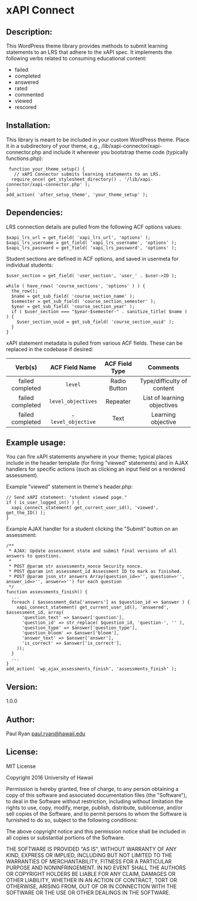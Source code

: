 # xAPI Connect

## Description:

This WordPress theme library provides methods to submit learning statements to an LRS that adhere to the xAPI spec. It implements the following verbs related to consuming educational content:

* failed
* completed
* answered
* rated
* commented
* viewed
* rescored

## Installation:

This library is meant to be included in your custom WordPress theme. Place it in a subdirectory of your theme, e.g., /lib/xapi-connector/xapi-connector.php and include it wherever you bootstrap theme code (typically functions.php):

```
 function your_theme_setup() {
   // xAPI Connector submits learning statements to an LRS.
  require_once( get_stylesheet_directory() . '/lib/xapi-connector/xapi-connector.php' );
}
add_action( 'after_setup_theme', 'your_theme_setup' );
```

## Dependencies:

LRS connection details are pulled from the following ACF options values:

```
$xapi_lrs_url = get_field( 'xapi_lrs_url', 'options' );
$xapi_lrs_username = get_field( 'xapi_lrs_username', 'options' );
$xapi_lrs_password = get_field( 'xapi_lrs_password', 'options' );
```

Student sections are defined in ACF options, and saved in usermeta for individual students:

```
$user_section = get_field( 'user_section', 'user_' . $user->ID );
```

```
while ( have_rows( 'course_sections', 'options' ) ) {
  the_row();
  $name = get_sub_field( 'course_section_name' );
  $semester = get_sub_field( 'course_section_semester' );
  $year = get_sub_field( 'course_section_year' );
  if ( $user_section === "$year-$semester-" . sanitize_title( $name ) ) {
    $user_section_uuid = get_sub_field( 'course_section_uuid' );
  }
}
```

xAPI statement metadata is pulled from various ACF fields. These can be replaced in the codebase if desired:

**Verb(s)**| ACF Field Name| ACF Field Type| Comments
:-----:|:-----:|:-----:|:-----:
failed completed| `level`| Radio Button| Type/difficulty of content
failed completed| `level_objectives`| Repeater| List of learning objectives
failed completed| -`level_objective`| Text| Learning objective

## Example usage:

You can fire xAPI statements anywhere in your theme; typical places include in the header template (for firing "viewed" statements) and in AJAX handlers for specific actions (such as clicking an input field on a rendered assessment).

Example "viewed" statement in theme's header.php:

```
// Send xAPI statement: "student viewed page."
if ( is_user_logged_in() ) {
  xapi_connect_statement( get_current_user_id(), 'viewed', get_the_ID() );
}
```

Example AJAX handler for a student clicking the "Submit" button on an assessment:

```
/**
 * AJAX: Update assessment state and submit final versions of all answers to questions.
 *
 * POST @param str assessments_nonce Security nonce.
 * POST @param int assessment_id Assessment ID to mark as finished.
 * POST @param json_str answers Array(question_id=>'', question=>'', answer_id=>'', answer=>'') for each question
 */
function assessments_finish() {
  ...
  foreach ( $assessment_data['answers'] as $question_id => $answer ) {
    xapi_connect_statement( get_current_user_id(), 'answered', $assessment_id, array(
      'question_text' => $answer['question'],
      'question_id' => str_replace( $question_id, 'question-', '' ),
      'question_type' => $answer['question_type'],
      'question_bloom' => $answer['bloom'],
      'answer_text' => $answer['answer'],
      'is_correct' => $answer['is_correct'],
    ));
  }
  ...
}
add_action( 'wp_ajax_assessments_finish', 'assessments_finish' );
```

## Version:

1.0.0

## Author:

Paul Ryan <paul.ryan@hawaii.edu>

## License:

MIT License

Copyright 2016 University of Hawaii

Permission is hereby granted, free of charge, to any person obtaining a copy of this software and associated documentation files (the "Software"), to deal in the Software without restriction, including without limitation the rights to use, copy, modify, merge, publish, distribute, sublicense, and/or sell copies of the Software, and to permit persons to whom the Software is furnished to do so, subject to the following conditions:

The above copyright notice and this permission notice shall be included in all copies or substantial portions of the Software.

THE SOFTWARE IS PROVIDED "AS IS", WITHOUT WARRANTY OF ANY KIND, EXPRESS OR IMPLIED, INCLUDING BUT NOT LIMITED TO THE WARRANTIES OF MERCHANTABILITY, FITNESS FOR A PARTICULAR PURPOSE AND NONINFRINGEMENT. IN NO EVENT SHALL THE AUTHORS OR COPYRIGHT HOLDERS BE LIABLE FOR ANY CLAIM, DAMAGES OR OTHER LIABILITY, WHETHER IN AN ACTION OF CONTRACT, TORT OR OTHERWISE, ARISING FROM, OUT OF OR IN CONNECTION WITH THE SOFTWARE OR THE USE OR OTHER DEALINGS IN THE SOFTWARE.
